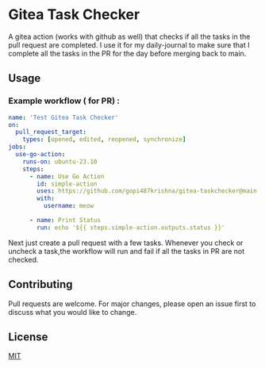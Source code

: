 # Gitea Task Checker

A gitea action (works with github as well) that checks if all the tasks in the pull request are completed. I use it for my daily-journal to make sure that I complete all the tasks in the PR for the day before merging back to main.

## Usage

### Example workflow ( for PR) :
```yaml
name: 'Test Gitea Task Checker'
on:
  pull_request_target:
    types: [opened, edited, reopened, synchronize]
jobs:
  use-go-action:
    runs-on: ubuntu-23.10
    steps:
      - name: Use Go Action  
        id: simple-action
        uses: https://github.com/gopi487krishna/gitea-taskchecker@main
        with:
          username: meow

      - name: Print Status
        run: echo '${{ steps.simple-action.outputs.status }}'
```
Next just create a pull request with a few tasks. Whenever you check or uncheck a task,the workflow will run and fail if all the tasks in PR are not checked.


## Contributing

Pull requests are welcome. For major changes, please open an issue first
to discuss what you would like to change.


## License

[MIT](https://choosealicense.com/licenses/mit/)